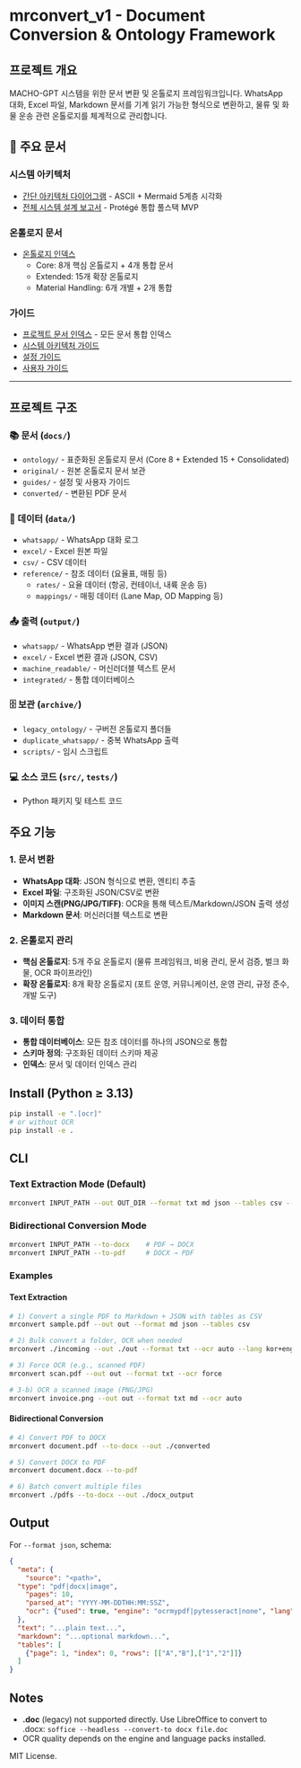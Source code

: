 # mrconvert_v1 - Document Conversion & Ontology Framework

## 프로젝트 개요

MACHO-GPT 시스템을 위한 문서 변환 및 온톨로지 프레임워크입니다. WhatsApp 대화, Excel 파일, Markdown 문서를 기계 읽기 가능한 형식으로 변환하고, 물류 및 화물 운송 관련 온톨로지를 체계적으로 관리합니다.

## 📖 주요 문서

### 시스템 아키텍처
- [간단 아키텍처 다이어그램](docs/m.md) - ASCII + Mermaid 5계층 시각화
- [전체 시스템 설계 보고서](docs/HVDC_System_Architecture.md) - Protégé 통합 풀스택 MVP

### 온톨로지 문서
- [온톨로지 인덱스](docs/ontology/README.md)
  - Core: 8개 핵심 온톨로지 + 4개 통합 문서
  - Extended: 15개 확장 온톨로지
  - Material Handling: 6개 개별 + 2개 통합

### 가이드
- [프로젝트 문서 인덱스](docs/00_PROJECT_INDEX.md) - 모든 문서 통합 인덱스
- [시스템 아키텍처 가이드](docs/guides/SYSTEM_ARCHITECTURE_FINAL.md)
- [설정 가이드](docs/guides/CONFIGURATION_GUIDE.md)
- [사용자 가이드](docs/guides/USER_GUIDE.md)

---

## 프로젝트 구조

### 📚 문서 (`docs/`)
- `ontology/` - 표준화된 온톨로지 문서 (Core 8 + Extended 15 + Consolidated)
- `original/` - 원본 온톨로지 문서 보관
- `guides/` - 설정 및 사용자 가이드
- `converted/` - 변환된 PDF 문서

### 📁 데이터 (`data/`)
- `whatsapp/` - WhatsApp 대화 로그
- `excel/` - Excel 원본 파일
- `csv/` - CSV 데이터
- `reference/` - 참조 데이터 (요율표, 매핑 등)
  - `rates/` - 요율 데이터 (항공, 컨테이너, 내륙 운송 등)
  - `mappings/` - 매핑 데이터 (Lane Map, OD Mapping 등)

### 📤 출력 (`output/`)
- `whatsapp/` - WhatsApp 변환 결과 (JSON)
- `excel/` - Excel 변환 결과 (JSON, CSV)
- `machine_readable/` - 머신러더블 텍스트 문서
- `integrated/` - 통합 데이터베이스

### 🗄️ 보관 (`archive/`)
- `legacy_ontology/` - 구버전 온톨로지 폴더들
- `duplicate_whatsapp/` - 중복 WhatsApp 출력
- `scripts/` - 임시 스크립트

### 💻 소스 코드 (`src/`, `tests/`)
- Python 패키지 및 테스트 코드

## 주요 기능

### 1. 문서 변환
- **WhatsApp 대화**: JSON 형식으로 변환, 엔티티 추출
- **Excel 파일**: 구조화된 JSON/CSV로 변환
- **이미지 스캔(PNG/JPG/TIFF)**: OCR을 통해 텍스트/Markdown/JSON 출력 생성
- **Markdown 문서**: 머신러더블 텍스트로 변환

### 2. 온톨로지 관리
- **핵심 온톨로지**: 5개 주요 온톨로지 (물류 프레임워크, 비용 관리, 문서 검증, 벌크 화물, OCR 파이프라인)
- **확장 온톨로지**: 8개 확장 온톨로지 (포트 운영, 커뮤니케이션, 운영 관리, 규정 준수, 개발 도구)

### 3. 데이터 통합
- **통합 데이터베이스**: 모든 참조 데이터를 하나의 JSON으로 통합
- **스키마 정의**: 구조화된 데이터 스키마 제공
- **인덱스**: 문서 및 데이터 인덱스 관리

## Install (Python ≥ 3.13)
```bash
pip install -e ".[ocr]"
# or without OCR
pip install -e .
```

## CLI

### Text Extraction Mode (Default)
```bash
mrconvert INPUT_PATH --out OUT_DIR --format txt md json --tables csv --ocr auto --lang kor+eng
```

### Bidirectional Conversion Mode
```bash
mrconvert INPUT_PATH --to-docx    # PDF → DOCX
mrconvert INPUT_PATH --to-pdf     # DOCX → PDF
```

### Examples

#### Text Extraction
```bash
# 1) Convert a single PDF to Markdown + JSON with tables as CSV
mrconvert sample.pdf --out out --format md json --tables csv

# 2) Bulk convert a folder, OCR when needed
mrconvert ./incoming --out ./out --format txt --ocr auto --lang kor+eng

# 3) Force OCR (e.g., scanned PDF)
mrconvert scan.pdf --out out --format txt --ocr force

# 3-b) OCR a scanned image (PNG/JPG)
mrconvert invoice.png --out out --format txt md --ocr auto
```

#### Bidirectional Conversion
```bash
# 4) Convert PDF to DOCX
mrconvert document.pdf --to-docx --out ./converted

# 5) Convert DOCX to PDF
mrconvert document.docx --to-pdf

# 6) Batch convert multiple files
mrconvert ./pdfs --to-docx --out ./docx_output
```

## Output
For `--format json`, schema:
```json
{
  "meta": {
    "source": "<path>",
  "type": "pdf|docx|image",
    "pages": 10,
    "parsed_at": "YYYY-MM-DDTHH:MM:SSZ",
    "ocr": {"used": true, "engine": "ocrmypdf|pytesseract|none", "lang": "kor+eng"}
  },
  "text": "...plain text...",
  "markdown": "...optional markdown...",
  "tables": [
    {"page": 1, "index": 0, "rows": [["A","B"],["1","2"]]}
  ]
}
```

## Notes
- **.doc** (legacy) not supported directly. Use LibreOffice to convert to .docx:
  `soffice --headless --convert-to docx file.doc`
- OCR quality depends on the engine and language packs installed.

MIT License.
